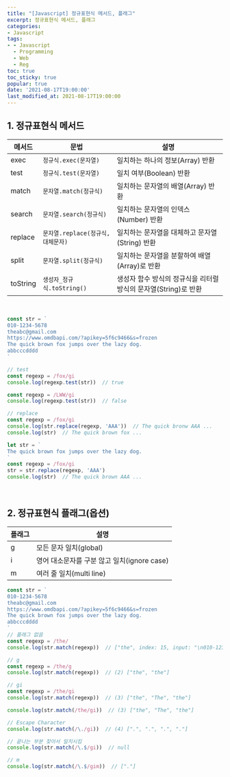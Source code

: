 ```yaml
---
title: "[Javascript] 정규표현식 메서드, 플래그"
excerpt: 정규표현식 메서드, 플래그
categories:
- Javascript
tags:
- - Javascript
  - Programming
  - Web
  - Reg
toc: true
toc_sticky: true
popular: true
date: '2021-08-17T19:00:00'
last_modified_at: 2021-08-17T19:00:00
---
```


## 1. 정규표현식 메서드

메서드 | 문법 | 설명
--|--|--
exec | `정규식.exec(문자열)` | 일치하는 하나의 정보(Array) 반환
test | `정규식.test(문자열)` | 일치 여부(Boolean) 반환
match | `문자열.match(정규식)` | 일치하는 문자열의 배열(Array) 반환
search | `문자열.search(정규식)` | 일치하는 문자열의 인덱스(Number) 반환
replace | `문자열.replace(정규식, 대체문자)` | 일치하는 문자열을 대체하고 문자열(String) 반환
split | `문자열.split(정규식)` | 일치하는 문자열을 분할하여 배열(Array)로 반환
toString | `생성자_정규식.toString()` | 생성자 함수 방식의 정규식을 리터럴 방식의 문자열(String)로 반환

<br>

```js
const str = `
010-1234-5678
theabc@gmail.com
https://www.omdbapi.com/?apikey=5f6c9466&s=frozen
The quick brown fox jumps over the lazy dog.
abbcccdddd
`

// test
const regexp = /fox/gi
console.log(regexp.test(str))  // true

const regexp = /LWW/gi
console.log(regexp.test(str))  // false

// replace
const regexp = /fox/gi
console.log(str.replace(regexp, 'AAA'))  // The quick bronw AAA ...
console.log(str)  // The quick brown fox ...

let str = `
The quick brown fox jumps over the lazy dog.
`
const regexp = /fox/gi
str = str.replace(regexp, 'AAA')
console.log(str)  // The quick brown AAA ...
```


<br>

## 2. 정규표현식 플래그(옵션)

플래그 | 설명
--|--
g | 모든 문자 일치(global)
i | 영어 대소문자를 구분 않고 일치(ignore case)
m | 여러 줄 일치(multi line)

```js
const str = `
010-1234-5678
theabc@gmail.com
https://www.omdbapi.com/?apikey=5f6c9466&s=frozen
The quick brown fox jumps over the lazy dog.
abbcccdddd
`
// 플래그 없음
const regexp = /the/
console.log(str.match(regexp))  // ["the", index: 15, input: "\n010-1234-5678\ntheabc@...]

// g
const regexp = /the/g
console.log(str.match(regexp))  // (2) ["the", "the"]

// gi
const regexp = /the/gi
console.log(str.match(regexp))  // (3) ["the", "The", "the"]

console.log(str.match(/the/gi))  // (3) ["the", "The", "the"]

// Escape Character
console.log(str.match(/\./gi))  // (4) [".", ".", ".", "."]

// 끝나는 부분 찾아서 일치시킴
console.log(str.match(/\.$/gi))  // null

// m
console.log(str.match(/\.$/gim))  // ["."]
```